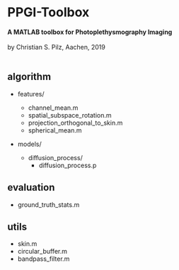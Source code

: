 
# PPGI-Toolbox
<b>A MATLAB toolbox for Photoplethysmography Imaging</b><br>
<br>
by Christian S. Pilz, Aachen, 2019<br>
<br>

## algorithm

- features/
	- channel_mean.m
	- spatial_subspace_rotation.m
	- projection_orthogonal_to_skin.m
	- spherical_mean.m
	
- models/
	- diffusion_process/
		- diffusion_process.p

## evaluation

- ground_truth_stats.m

## utils

- skin.m
- circular_buffer.m
- bandpass_filter.m


